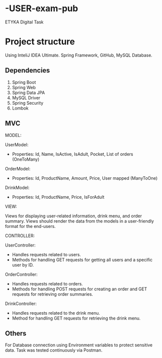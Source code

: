 # -USER-exam-pub
ETYKA Digital Task

# Project structure

Using InteliJ IDEA Ultimate. Spring Framework, GitHub, MySQL Database. 

## Dependencies

1) Spring Boot
2) Spring Web
3) Spring Data JPA
4) MySQL Driver
5) Spring Security
6) Lombok

## MVC

MODEL:

UserModel:
- Properties: Id, Name, IsActive, IsAdult, Pocket, List of orders (OneToMany)

OrderModel:
- Properties: Id, ProductName, Amount, Price, User mapped (ManyToOne)

DrinkModel:
- Properties: Id, ProductName, Price, IsForAdult

VIEW:

Views for displaying user-related information, drink menu, and order summary.
Views should render the data from the models in a user-friendly format for the end-users.

CONTROLLER:

UserController:
- Handles requests related to users.
- Methods for handling GET requests for getting all users and a specific user by ID.

OrderController:
- Handles requests related to orders.
- Methods for handling POST requests for creating an order and GET requests for retrieving order summaries.

DrinkController:
- Handles requests related to the drink menu.
- Method for handling GET requests for retrieving the drink menu.

## Others

For Database connection using Environment variables to protect sensitive data.
Task was tested continuously via Postman.
